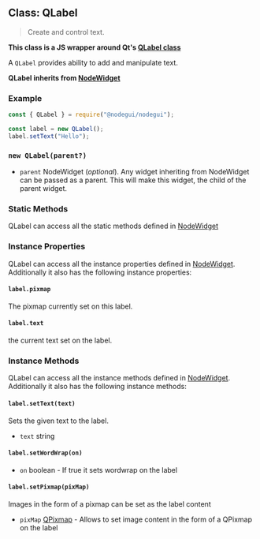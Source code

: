 ## Class: QLabel

> Create and control text.

**This class is a JS wrapper around Qt's [QLabel class](https://doc.qt.io/qt-5/qlabel.html)**

A `QLabel` provides ability to add and manipulate text.

**QLabel inherits from [NodeWidget](api/NodeWidget.md)**

### Example

```javascript
const { QLabel } = require("@nodegui/nodegui");

const label = new QLabel();
label.setText("Hello");
```

### `new QLabel(parent?)`

- `parent` NodeWidget (_optional_). Any widget inheriting from NodeWidget can be passed as a parent. This will make this widget, the child of the parent widget.

### Static Methods

QLabel can access all the static methods defined in [NodeWidget](api/NodeWidget.md)

### Instance Properties

QLabel can access all the instance properties defined in [NodeWidget](api/NodeWidget.md). Additionally it also has the following instance properties:

#### `label.pixmap`

The pixmap currently set on this label.

#### `label.text`

the current text set on the label.

### Instance Methods

QLabel can access all the instance methods defined in [NodeWidget](api/NodeWidget.md). Additionally it also has the following instance methods:

#### `label.setText(text)`

Sets the given text to the label.

- `text` string

#### `label.setWordWrap(on)`

- `on` boolean - If true it sets wordwrap on the label

#### `label.setPixmap(pixMap)`

Images in the form of a pixmap can be set as the label content

- `pixMap` [QPixmap](api/QPixmap.md) - Allows to set image content in the form of a QPixmap on the label
